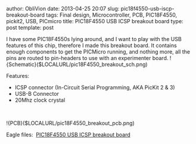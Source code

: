 author: ObliVion
date: 2013-04-25 20:07
slug: pic18f4550-usb-iscp-breakout-board
tags: Final design, Microcontroller, PCB, PIC18F4550, pickit2, USB, PICmicro
title: PIC18F4550 USB ICSP breakout board
type: post
template: post

I have some PIC18F4550s lying around, and I want to play with the USB
features of this chip, therefore I made this breakout board. It contains
enough components to get the PICMicro running, and nothing more, all the
pins are routed to pin-headers to use with an experimenter board.
!{Schematic}($LOCALURL/pic18F4550_breakout_sch.png)


Features:

-   ICSP connector (In-Circuit Serial Programming, AKA PicKit 2 & 3)
-   USB-B Connector
-   20Mhz clock crystal
<br style="clear: both;" />

!{PCB}($LOCALURL/pic18F4550_breakout_pcb.png)
<br style="clear: both;" />

Eagle files:  [PIC18F4550 USB ICSP breakout board]($LOCALURL/PIC18F4550-USB-ISCP-breakout-board.zip)




